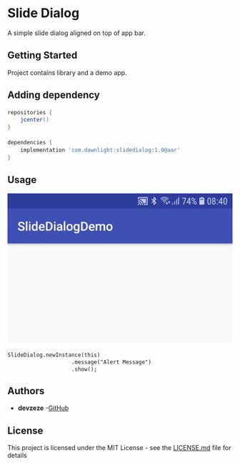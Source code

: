 # Slide Dialog

A simple slide dialog aligned on top of app bar.

## Getting Started

Project contains library and a demo app.

## Adding dependency

```groovy
repositories {
    jcenter()
}

dependencies {
    implementation 'com.dawnlight:slidedialog:1.0@aar'
}
```

## Usage

![Slide Dialog](./docs/SlideDialogDemo.gif)

```
SlideDialog.newInstance(this)
                    .message("Alert Message")
                    .show();
```


## Authors

* **devzeze** -[GitHub](https://github.com/devzeze)

## License

This project is licensed under the MIT License - see the [LICENSE.md](LICENSE.md) file for details

